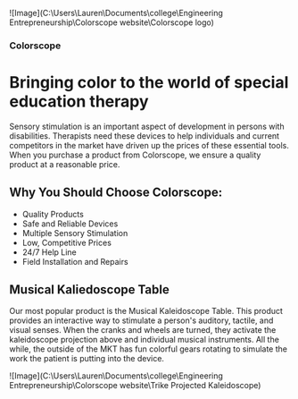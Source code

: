 ![Image](C:\Users\Lauren\Documents\college\Engineering Entrepreneurship\Colorscope website\Colorscope logo)
### Colorscope
# Bringing color to the world of special education therapy

  Sensory stimulation is an important aspect of development in persons with disabilities. Therapists need these devices to help individuals and current competitors in the market have driven up the prices of these essential tools. When you purchase a product from Colorscope, we ensure a quality product at a reasonable price.
  

## Why You Should Choose Colorscope:

- Quality Products
- Safe and Reliable Devices
- Multiple Sensory Stimulation
- Low, Competitive Prices
- 24/7 Help Line
- Field Installation and Repairs


## Musical Kaliedoscope Table

  Our most popular product is the Musical Kaleidoscope Table. This product provides an interactive way to stimulate a person's auditory, tactile, and visual senses. When the cranks and wheels are turned, they activate the kaleidoscope projection above and individual musical instruments. All the while, the outside of the MKT has fun colorful gears rotating to simulate the work the patient is putting into the device.

![Image](C:\Users\Lauren\Documents\college\Engineering Entrepreneurship\Colorscope website\Trike Projected Kaleidoscope)

